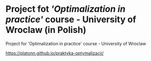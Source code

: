 # Project fot *'Optimalization in practice'* course - University of Wroclaw (in Polish)
Project for 'Optimalization in practice' course - University of Wroclaw

https://platonn.github.io/praktyka-optymalizacji/
